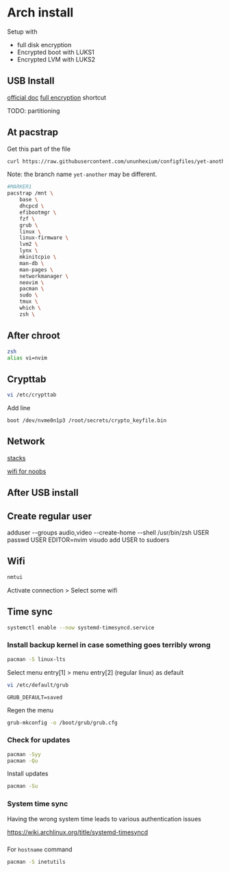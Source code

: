 # Arch install

Setup with
* full disk encryption
* Encrypted boot with LUKS1
* Encrypted LVM with LUKS2

## USB Install

[official doc](https://wiki.archlinux.org/title/Installation_guide)
[full encryption](https://gist.github.com/huntrar/e42aee630bee3295b2c671d098c81268) shortcut

TODO: partitioning

## At pacstrap

Get this part of the file

```sh
curl https://raw.githubusercontent.com/ununhexium/configfiles/yet-another/doc/arch.md | grep 'pacstrap' -A 15
```

Note: the branch name `yet-another` may be different.


```sh
#MARKER1
pacstrap /mnt \
    base \
    dhcpcd \
    efibootmgr \
    fzf \
    grub \
    linux \
    linux-firmware \
    lvm2 \
    lynx \
    mkinitcpio \
    man-db \
    man-pages \
    networkmanager \
    neovim \
    pacman \
    sudo \
    tmux \
    which \
    zsh \

```

## After chroot

```sh
zsh
alias vi=nvim
```

## Crypttab

```sh
vi /etc/crypttab
```

Add line

```
boot /dev/nvme0n1p3 /root/secrets/crypto_keyfile.bin
```

## Network

[stacks](https://wiki.archlinux.org/title/Network_configuration#Network_managers)

[wifi for noobs](https://wiki.archlinux.org/title/NetworkManager)

## After USB install


## Create regular user

adduser --groups audio,video --create-home --shell /usr/bin/zsh USER
passwd USER
EDITOR=nvim visudo
add USER to sudoers

## Wifi

```sh
nmtui
```

Activate connection > Select some wifi

## Time sync

```sh
systemctl enable --now systemd-timesyncd.service
```

### Install backup kernel in case something goes terribly wrong

```sh
pacman -S linux-lts
```

Select menu entry[1] > menu entry[2] (regular linux) as default

```sh
vi /etc/default/grub
```

`GRUB_DEFAULT=saved`


Regen the menu

```sh
grub-mkconfig -o /boot/grub/grub.cfg
```

### Check for updates

```sh
pacman -Syy
pacman -Qu
```

Install updates

```sh
pacman -Su
```

### System time sync

Having the wrong system time leads to various authentication issues

https://wiki.archlinux.org/title/systemd-timesyncd

###

For `hostname` command

```sh
pacman -S inetutils
```
